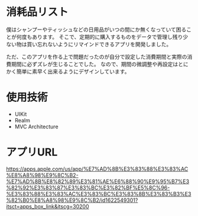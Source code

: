 # 消耗品リスト
僕はシャンプーやティッシュなどの日用品がいつの間にか無くなっていて困ることが何度もあります。
そこで、定期的に購入するものをデータで管理し残り少ない物は買い忘れないようにリマインドできるアプリを開発しました。

ただ、このアプリを作る上で問題だったのが自分で設定した消費期間と実際の消費期間に必ずズレが生じることでした。
なので、期間の微調整や再設定はとにかく簡単に素早く出来るようにデザインしています。
# 使用技術
* UIKit
* Realm
* MVC Architecture
# アプリURL
https://apps.apple.com/us/app/%E7%AD%8B%E3%83%88%E3%83%AC%E8%A8%98%E9%8C%B2-%E7%AD%8B%E8%82%89%E3%81%AE%E6%88%90%E9%95%B7%E3%82%92%E3%83%87%E3%83%BC%E3%82%BF%E5%8C%96-%E3%83%88%E3%83%AC%E3%83%BC%E3%83%8B%E3%83%B3%E3%82%B0%E8%A8%98%E9%8C%B2/id1622549301?itsct=apps_box_link&itscg=30200
